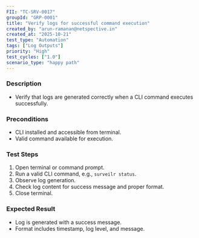 ```yaml
---
FII: "TC-SRV-0017"
groupId: "GRP-0001"
title: "Verify logs for successful command execution"
created_by: "arun-ramanan@netspective.in"
created_at: "2025-10-21"
test_type: "Automation"
tags: ["Log Outputs"]
priority: "High"
test_cycles: ["1.0"]
scenario_type: "happy path"
---
```


### Description

- Verify that logs are generated correctly when a CLI command executes successfully.

### Preconditions

- CLI installed and accessible from terminal.  
- Valid command available for execution.

### Test Steps

1. Open terminal or command prompt.  
2. Run a valid CLI command, e.g., `surveilr status`.  
3. Observe log generation.  
4. Check log content for success message and proper format.  
5. Close terminal.

### Expected Result

- Log is generated with a success message.  
- Format includes timestamp, log level, and message.
